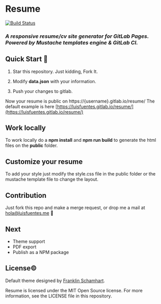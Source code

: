 
# Resume

[![Build Status](https://gitlab.com/luisfuentes/resume/badges/master/build.svg)](https://gitlab.com/luisfuentes/resume)


### *A responsive resume/cv site generator for GitLab Pages. Powered by Mustache templates engine & GitLab CI.*

## Quick Start 🚀

1. Star this repository. Just kidding, Fork It.

2. Modify **data.json** with your information.

3. Push your changes to gitlab.

Now your resume is public on https://{username}.gitlab.io/resume/
The default example is here [https://luisfuentes.gitlab.io/resume/](https://luisfuentes.gitlab.io/resume/)

## Work locally

To work locally do a **npm install** and **npm run build** to generate the html files on the **public** folder.

## Customize your resume

To add your style just modify the style.css file in the public folder or the mustache template file to change the layout.


## Contribution

Just fork this repo and make a merge request, or drop me a mail at [hola@luisfuentes.me](mailto:hola@luisfuentes.me) 👀

## Next

* Theme support
* PDF export
* Publish as a NPM package

## License©️

Default theme designed by [Franklin Schamhart](https://dribbble.com/shots/1887983-Resume).

Resume is licensed under the MIT Open Source license. For more information, see the LICENSE file in this repository.

